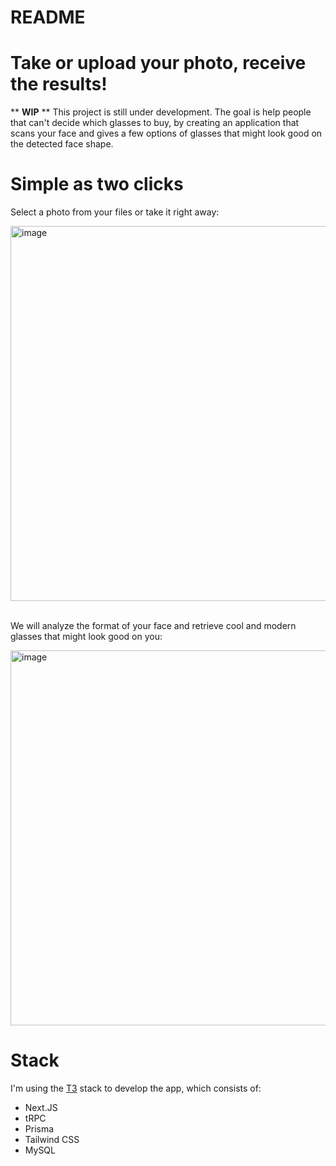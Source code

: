 # README
# Take or upload your photo, receive the results!
** **WIP** ** This project is still under development.
The goal is help people that can't decide which glasses to buy, by creating an application that scans your face and gives a few options of glasses that might look good on the detected face shape. 

# Simple as two clicks
<p>Select a photo from your files or take it right away:</p>
<img width="600" alt="image" src="https://github.com/mateussenne/glasses-finder/assets/13854939/5481784d-50e8-49ee-a3fb-747b17e434c1">
<br/><br/>
<p> We will analyze the format of your face and retrieve cool and modern glasses that might look good on you:</p>
<img width="600" alt="image" src="https://github.com/mateussenne/glasses-finder/assets/13854939/dcbcd401-db52-4c1e-b014-6b7c59a77b25">

# Stack
I'm using the [T3](https://create.t3.gg/) stack to develop the app, which consists of:
- Next.JS
- tRPC
- Prisma
- Tailwind CSS
- MySQL
